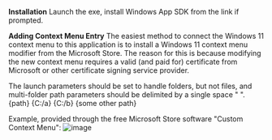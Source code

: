**Installation**
Launch the exe, install Windows App SDK from the link if prompted.

**Adding Context Menu Entry**
The easiest method to connect the Windows 11 context menu to this application is to install a Windows 11 context menu modifier from the Microsoft Store. The reason for this is because modifying the new context menu requires a valid (and paid for) certificate from Microsoft or other certificate signing service provider.

The launch parameters should be set to handle folders, but not files, and multi-folder path parameters should be delimited by a single space " ". 
{path} {C:/a} {C:/b} {some other path}

Example, provided through the free Microsoft Store software "Custom Context Menu":
![image](https://github.com/DavidS1998/DirectoryDirector/assets/32343843/b0b9080c-953f-4686-ab61-65d435e72487)
